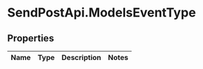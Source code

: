 # SendPostApi.ModelsEventType

## Properties
Name | Type | Description | Notes
------------ | ------------- | ------------- | -------------
